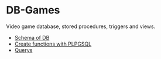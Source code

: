 # DB-Games
Video game database, stored procedures, triggers and views.

- [Schema of DB](https://github.com/Noriega402/DB-Games/blob/main/schema.sql)
- [Create functions with PLPGSQL](https://github.com/Noriega402/DB-Games/blob/main/functions.sql)
- [Querys](https://github.com/Noriega402/DB-Games/blob/main/querys.sql)

